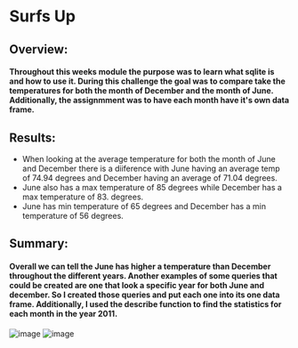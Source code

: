 # Surfs Up
## Overview:
#### Throughout this weeks module the purpose was to learn what sqlite is and how to use it. During this challenge the goal was to compare take the temperatures for both the month of December and the month of June. Additionally, the assignmment was to have each month have it's own data frame.
## Results:
- When looking at the average temperature for both the month of June and December there is a diiference with June having an average temp of 74.94 degrees and December having an average of 71.04 degrees.
- June also has a max temperature of 85 degrees while December has a max temperature of 83. degrees.
- June has min temperature of 65 degrees and December has a min temperature of 56 degrees.
## Summary:
#### Overall we can tell the June has higher a temperature than December throughout the different years. Another examples of some queries that could be created are one that look a specific year for both June and december. So I created those queries and put each one into its one data frame. Additionally, I used the describe function to find the statistics for each month in the year 2011. 
![image](https://user-images.githubusercontent.com/112527054/201246063-f1f32ed8-b487-4915-a851-2f1fcc0dc850.png)
![image](https://user-images.githubusercontent.com/112527054/201246100-da92b4d6-b3af-4acc-9ff1-f500f381555e.png)
